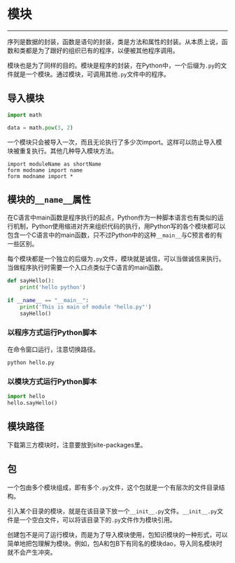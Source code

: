 # 模块

---

序列是数据的封装，函数是语句的封装，类是方法和属性的封装。从本质上说，函数和类都是为了跟好的组织已有的程序，以便被其他程序调用。

模块也是为了同样的目的。模块是程序的封装，在Python中，一个后缀为`.py`的文件就是一个模块。通过模块，可调用其他`.py`文件中的程序。

## 导入模块

```python
import math

data = math.pow(3, 2)
```

一个模块只会被导入一次，而且无论执行了多少次import。这样可以防止导入模块被重复执行。其他几种导入模块方法。

```
import moduleName as shortName
form modname import name
form modname import *
```

## 模块的`__name__`属性

在C语言中main函数是程序执行的起点，Python作为一种脚本语言也有类似的运行机制，Python使用缩进对齐来组织代码的执行，用Python写的各个模块都可以包含一个C语言中的main函数，只不过Python中的这种`__main__`与C预言者的有一些区别。

每个模块都是一个独立的后缀为`.py`文件，模块就是诚信，可以当做诚信来执行。当做程序执行时需要一个入口点类似于C语言的main函数。

```python
def sayHello():
    print('hello python')
    
if __name__ == "__main__":
    print('This is main of module "hello.py"')
    sayHello()
```

### 以程序方式运行Python脚本

在命令窗口运行，注意切换路径。

`python hello.py`

### 以模块方式运行Python脚本

```python
import hello
hello.sayHello()
```

## 模块路径

下载第三方模块时，注意要放到site-packages里。

## 包

一个包由多个模块组成，即有多个`.py`文件，这个包就是一个有层次的文件目录结构。

引入某个目录的模块，就是在该目录下放一个`__init__.py`文件。`__init__.py`文件是一个空白文件，可以将该目录下的`.py`文件作为模块引用。

创建包不是问了运行模块，而是为了导入模块使用，包知识模块的一种形式，可以简单地把包理解为模块。例如，包A和包B下有同名的模块dao，导入同名模块时就不会产生冲突。